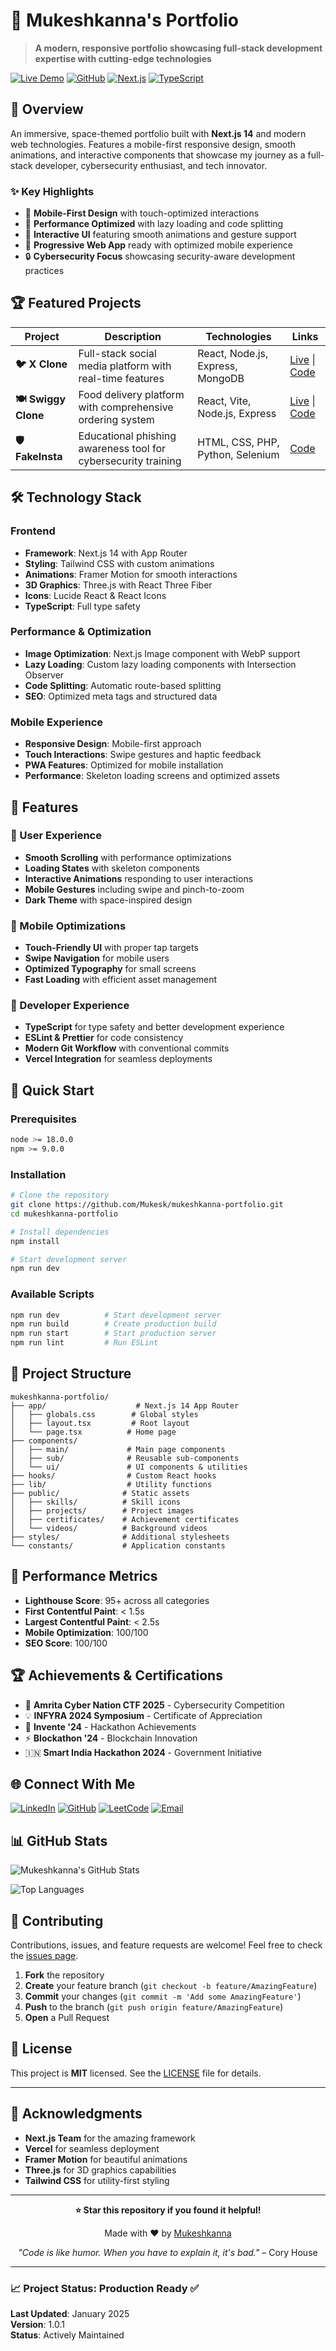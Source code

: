 # 🚀 Mukeshkanna's Portfolio

> **A modern, responsive portfolio showcasing full-stack development expertise with cutting-edge technologies**

[![Live Demo](https://img.shields.io/badge/Live%20Demo-Visit%20Site-brightgreen?style=for-the-badge&logo=vercel)](https://mukeshkanna-portfolio.vercel.app)
[![GitHub](https://img.shields.io/badge/GitHub-View%20Code-blue?style=for-the-badge&logo=github)](https://github.com/Mukesk)
[![Next.js](https://img.shields.io/badge/Next.js-14.2.15-black?style=for-the-badge&logo=next.js)](https://nextjs.org/)
[![TypeScript](https://img.shields.io/badge/TypeScript-5.0-blue?style=for-the-badge&logo=typescript)](https://www.typescriptlang.org/)

## 🌟 Overview

An immersive, space-themed portfolio built with **Next.js 14** and modern web technologies. Features a mobile-first responsive design, smooth animations, and interactive components that showcase my journey as a full-stack developer, cybersecurity enthusiast, and tech innovator.

### ✨ Key Highlights
- 🎯 **Mobile-First Design** with touch-optimized interactions
- 🚀 **Performance Optimized** with lazy loading and code splitting
- 🎨 **Interactive UI** featuring smooth animations and gesture support
- 📱 **Progressive Web App** ready with optimized mobile experience
- 🔒 **Cybersecurity Focus** showcasing security-aware development practices

## 🏆 Featured Projects

| Project | Description | Technologies | Links |
|---------|-------------|-------------|--------|
| **🐦 X Clone** | Full-stack social media platform with real-time features | React, Node.js, Express, MongoDB | [Live](https://xclone-chi.vercel.app/) \| [Code](https://github.com/Mukesk/xclone) |
| **🍽️ Swiggy Clone** | Food delivery platform with comprehensive ordering system | React, Vite, Node.js, Express | [Live](https://swiggy-clone-psi-liard.vercel.app/) \| [Code](https://github.com/Mukesk/SwiggyClone) |
| **🛡️ FakeInsta** | Educational phishing awareness tool for cybersecurity training | HTML, CSS, PHP, Python, Selenium | [Code](https://github.com/Mukesk/FakeInsta-PhisingSite) |

## 🛠️ Technology Stack

### **Frontend**
- **Framework**: Next.js 14 with App Router
- **Styling**: Tailwind CSS with custom animations
- **Animations**: Framer Motion for smooth interactions
- **3D Graphics**: Three.js with React Three Fiber
- **Icons**: Lucide React & React Icons
- **TypeScript**: Full type safety

### **Performance & Optimization**
- **Image Optimization**: Next.js Image component with WebP support
- **Lazy Loading**: Custom lazy loading components with Intersection Observer
- **Code Splitting**: Automatic route-based splitting
- **SEO**: Optimized meta tags and structured data

### **Mobile Experience**
- **Responsive Design**: Mobile-first approach
- **Touch Interactions**: Swipe gestures and haptic feedback
- **PWA Features**: Optimized for mobile installation
- **Performance**: Skeleton loading screens and optimized assets

## 🌟 Features

### **🎨 User Experience**
- **Smooth Scrolling** with performance optimizations
- **Loading States** with skeleton components
- **Interactive Animations** responding to user interactions
- **Mobile Gestures** including swipe and pinch-to-zoom
- **Dark Theme** with space-inspired design

### **📱 Mobile Optimizations**
- **Touch-Friendly UI** with proper tap targets
- **Swipe Navigation** for mobile users
- **Optimized Typography** for small screens
- **Fast Loading** with efficient asset management

### **🔧 Developer Experience**
- **TypeScript** for type safety and better development experience
- **ESLint & Prettier** for code consistency
- **Modern Git Workflow** with conventional commits
- **Vercel Integration** for seamless deployments

## 🚀 Quick Start

### Prerequisites
```bash
node >= 18.0.0
npm >= 9.0.0
```

### Installation
```bash
# Clone the repository
git clone https://github.com/Mukesk/mukeshkanna-portfolio.git
cd mukeshkanna-portfolio

# Install dependencies
npm install

# Start development server
npm run dev
```

### Available Scripts
```bash
npm run dev          # Start development server
npm run build        # Create production build
npm run start        # Start production server
npm run lint         # Run ESLint
```

## 📂 Project Structure

```
mukeshkanna-portfolio/
├── app/                    # Next.js 14 App Router
│   ├── globals.css        # Global styles
│   ├── layout.tsx         # Root layout
│   └── page.tsx          # Home page
├── components/
│   ├── main/             # Main page components
│   ├── sub/              # Reusable sub-components
│   └── ui/               # UI components & utilities
├── hooks/                # Custom React hooks
├── lib/                  # Utility functions
├── public/              # Static assets
│   ├── skills/          # Skill icons
│   ├── projects/        # Project images
│   ├── certificates/    # Achievement certificates
│   └── videos/          # Background videos
├── styles/              # Additional stylesheets
└── constants/           # Application constants
```

## 🎯 Performance Metrics

- **Lighthouse Score**: 95+ across all categories
- **First Contentful Paint**: < 1.5s
- **Largest Contentful Paint**: < 2.5s
- **Mobile Optimization**: 100/100
- **SEO Score**: 100/100

## 🏆 Achievements & Certifications

- 🏅 **Amrita Cyber Nation CTF 2025** - Cybersecurity Competition
- 💡 **INFYRA 2024 Symposium** - Certificate of Appreciation
- 🎤 **Invente '24** - Hackathon Achievements
- ⚡ **Blockathon '24** - Blockchain Innovation
- 🇮🇳 **Smart India Hackathon 2024** - Government Initiative

## 🌐 Connect With Me

[![LinkedIn](https://img.shields.io/badge/LinkedIn-Connect-blue?style=for-the-badge&logo=linkedin)](https://www.linkedin.com/in/mukeshkanna-k)
[![GitHub](https://img.shields.io/badge/GitHub-Follow-black?style=for-the-badge&logo=github)](https://github.com/Mukesk)
[![LeetCode](https://img.shields.io/badge/LeetCode-Solve-orange?style=for-the-badge&logo=leetcode)](https://leetcode.com/mukeshkanna)
[![Email](https://img.shields.io/badge/Email-Contact-red?style=for-the-badge&logo=gmail)](mailto:mukeshkanna.k2005@gmail.com)

## 📊 GitHub Stats

![Mukeshkanna's GitHub Stats](https://github-readme-stats.vercel.app/api?username=Mukesk&show_icons=true&theme=radical&hide_border=true&bg_color=0D1117&title_color=F85D7F&icon_color=F8D866&text_color=C9D1D9)

![Top Languages](https://github-readme-stats.vercel.app/api/top-langs/?username=Mukesk&layout=compact&theme=radical&hide_border=true&bg_color=0D1117&title_color=F85D7F&text_color=C9D1D9)

## 🤝 Contributing

Contributions, issues, and feature requests are welcome! Feel free to check the [issues page](https://github.com/Mukesk/mukeshkanna-portfolio/issues).

1. **Fork** the repository
2. **Create** your feature branch (`git checkout -b feature/AmazingFeature`)
3. **Commit** your changes (`git commit -m 'Add some AmazingFeature'`)
4. **Push** to the branch (`git push origin feature/AmazingFeature`)
5. **Open** a Pull Request

## 📄 License

This project is **MIT** licensed. See the [LICENSE](LICENSE) file for details.

---

## 🙏 Acknowledgments

- **Next.js Team** for the amazing framework
- **Vercel** for seamless deployment
- **Framer Motion** for beautiful animations
- **Three.js** for 3D graphics capabilities
- **Tailwind CSS** for utility-first styling

---

<div align="center">

**⭐ Star this repository if you found it helpful!**

Made with ❤️ by [Mukeshkanna](https://github.com/Mukesk)

*"Code is like humor. When you have to explain it, it's bad."* – Cory House

</div>

---

### 📈 Project Status: **Production Ready** ✅

**Last Updated**: January 2025  
**Version**: 1.0.1  
**Status**: Actively Maintained